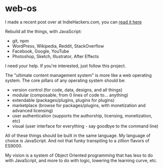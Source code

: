 # web-os

I made a recent post over at IndieHackers.com, you can [read it here](https://www.indiehackers.com/forum/best-javascript-stack-for-a-realtime-community-platform-7bd6308454)

Rebuild all the things, with JavaScript:

* git, npm
* WordPress, Wikipedia, Reddit, StackOverflow
* Facebook, Google, YouTube
* Photoshop, Sketch, Illustrator, After Effects

I need your help.  If you're interested, just follow this project.

The "ultimate content management system" is more like a web operating system.  The core pillars of any operating system should be:

* version control (for code, data, designs, and all things)
* modular (composable, from 0 lines of code to... anything)
* extendable (packages/plugins, plugins for plugins)
* marketplace (browse for packages/plugins, with monetization and advanced licensing)
* user authentication (supports the authorship, licensing, monetization, etc)
* visual (user interface for everything - say goodbye to the command line)

All of these things should be built in the same language.  My language of choice is JavaScript.  And not that funky transpiling to a zillion flavors of ES9000.

My vision is a system of Object Oriented programming that has less to do with JavaScript, and more to do with logic, lowering the learning curve, etc.
